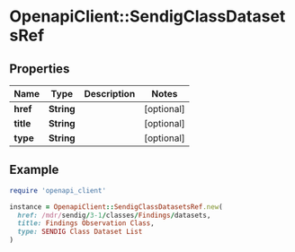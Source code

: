 # OpenapiClient::SendigClassDatasetsRef

## Properties

| Name | Type | Description | Notes |
| ---- | ---- | ----------- | ----- |
| **href** | **String** |  | [optional] |
| **title** | **String** |  | [optional] |
| **type** | **String** |  | [optional] |

## Example

```ruby
require 'openapi_client'

instance = OpenapiClient::SendigClassDatasetsRef.new(
  href: /mdr/sendig/3-1/classes/Findings/datasets,
  title: Findings Observation Class,
  type: SENDIG Class Dataset List
)
```

